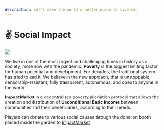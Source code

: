 ```yaml
---
description: Let's make the world a better place to live in.
---
```


# ✌ Social Impact

![](<../.gitbook/assets/Impact Market.gif>)

We live in one of the most urgent and challenging times in history as a society, more now with the pandemic. **Poverty** is the biggest limiting factor for human potential and development. For decades, the traditional system has tried to end it. We believe in the new approach, that is unstoppable, censorship-resistant, fully transparent, autonomous, and open to anyone in the world.

**ImpactMarket** is a decentralized poverty alleviation protocol that allows the creation and distribution of **Unconditional Basic Income** between communities and their beneficiaries, according to their needs.

Players can donate to various social causes through the donation booth placed inside the garden to [ImpactMarket](https://www.impactmarket.com)
